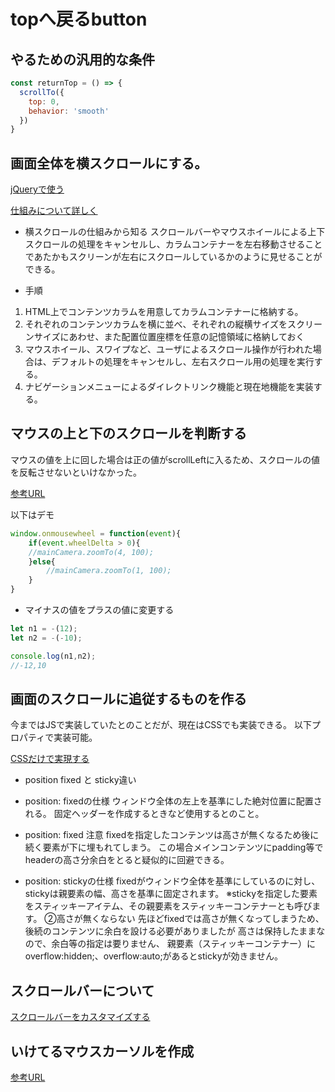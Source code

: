 # topへ戻るbutton

## やるための汎用的な条件

```js
const returnTop = () => {
  scrollTo({
    top: 0,
    behavior: 'smooth'
  })
}
```

## 画面全体を横スクロールにする。

[jQueryで使う](https://dsinside.digitalstage.jp/entry/2021/07/07/111850)

[仕組みについて詳しく](http://www.html5-memo.com/jquery-tips/jquery16/)

- 横スクロールの仕組みから知る
スクロールバーやマウスホイールによる上下スクロールの処理をキャンセルし、カラムコンテナーを左右移動させることであたかもスクリーンが左右にスクロールしているかのように見せることができる。

- 手順

1. HTML上でコンテンツカラムを用意してカラムコンテナーに格納する。
2. それぞれのコンテンツカラムを横に並べ、それぞれの縦横サイズをスクリーンサイズにあわせ、また配置位置座標を任意の記憶領域に格納しておく
3. マウスホイール、スワイプなど、ユーザによるスクロール操作が行われた場合は、デフォルトの処理をキャンセルし、左右スクロール用の処理を実行する。
4. ナビゲーションメニューによるダイレクトリンク機能と現在地機能を実装する。

## マウスの上と下のスクロールを判断する

マウスの値を上に回した場合は正の値がscrollLeftに入るため、スクロールの値を反転させないといけなかった。

[参考URL](http://www.openspc2.org/JavaScript/reference4/event/wheelDelta/index.html)

以下はデモ

```js
window.onmousewheel = function(event){
	if(event.wheelDelta > 0){
	//mainCamera.zoomTo(4, 100);
	}else{
		//mainCamera.zoomTo(1, 100);
	}
}
```

- マイナスの値をプラスの値に変更する

```js
let n1 = -(12);
let n2 = -(-10);

console.log(n1,n2);
//-12,10
```

## 画面のスクロールに追従するものを作る

今まではJSで実装していたとのことだが、現在はCSSでも実装できる。
以下プロパティで実装可能。

[CSSだけで実現する](https://www.miso.blog/css-position-sticky/)

- position fixed と sticky違い

- position: fixedの仕様
ウィンドウ全体の左上を基準にした絶対位置に配置される。
固定ヘッダーを作成するときなど使用するとのこと。
- position: fixed 注意
fixedを指定したコンテンツは高さが無くなるため後に続く要素が下に埋もれてしまう。
この場合メインコンテンツにpadding等でheaderの高さ分余白をとると疑似的に回避できる。

- position: stickyの仕様
fixedがウィンドウ全体を基準にしているのに対し、
stickyは親要素の幅、高さを基準に固定されます。
※stickyを指定した要素をスティッキーアイテム、その親要素をスティッキーコンテナーとも呼びます。
②高さが無くならない
先ほどfixedでは高さが無くなってしまうため、後続のコンテンツに余白を設ける必要がありましたが
高さは保持したままなので、余白等の指定は要りません、
親要素（スティッキーコンテナー）に
overflow:hidden;、overflow:auto;があるとstickyが効きません。

## スクロールバーについて

[スクロールバーをカスタマイズする](https://kouhekikyozou.com/css_scrollbar_design)


## いけてるマウスカーソルを作成

[参考URL](https://www.evoworx.co.jp/blog/mouse-stoker-gsap/)

